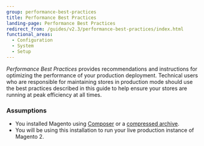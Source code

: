 ```yaml
---
group: performance-best-practices
title: Performance Best Practices
landing-page: Performance Best Practices
redirect_from: /guides/v2.3/performance-best-practices/index.html
functional_areas:
  - Configuration
  - System
  - Setup
---
```


_Performance Best Practices_ provides recommendations and instructions for optimizing the performance of your production deployment. Technical users who are responsible for maintaining stores in production mode should use the best practices described in this guide to help ensure your stores are running at peak efficiency at all times.

### Assumptions

* You installed Magento using [Composer]({{page.baseurl}}/install-gde/composer.html) or a [compressed archive]({{page.baseurl}}/install/methods/archive.html).
* You will be using this installation to run your live production instance of Magento 2.

